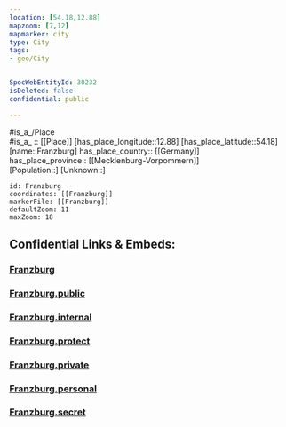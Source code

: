 ```yaml
---
location: [54.18,12.88] 
mapzoom: [7,12] 
mapmarker: city 
type: City
tags:
- geo/City


SpocWebEntityId: 30232
isDeleted: false
confidential: public

---
```

#is_a_/Place  
#is_a_ :: [[Place]] 
[has_place_longitude::12.88] 
[has_place_latitude::54.18] 
[name::Franzburg] 
has_place_country:: [[Germany]]  
has_place_province:: [[Mecklenburg-Vorpommern]]  
[Population::] 
[Unknown::] 


```leaflet
id: Franzburg
coordinates: [[Franzburg]] 
markerFile: [[Franzburg]] 
defaultZoom: 11 
maxZoom: 18
```


## Confidential Links & Embeds: 

### [Franzburg](/_Standards/Earth/Continent/Europe/Europe~Central/Germany/Germany~East/Mecklenburg-Vorpommern/counties~MV/Vorpommern-Rügen/cities~Rügen/Franzburg-Richtenberg/boroughs~Franzburg/Franzburg.md) 

### [Franzburg.public](/_public/Earth/Continent/Europe/Europe~Central/Germany/Germany~East/Mecklenburg-Vorpommern/counties~MV/Vorpommern-Rügen/cities~Rügen/Franzburg-Richtenberg/boroughs~Franzburg/Franzburg.public.md) 

### [Franzburg.internal](/_internal/Earth/Continent/Europe/Europe~Central/Germany/Germany~East/Mecklenburg-Vorpommern/counties~MV/Vorpommern-Rügen/cities~Rügen/Franzburg-Richtenberg/boroughs~Franzburg/Franzburg.internal.md) 

### [Franzburg.protect](/_protect/Earth/Continent/Europe/Europe~Central/Germany/Germany~East/Mecklenburg-Vorpommern/counties~MV/Vorpommern-Rügen/cities~Rügen/Franzburg-Richtenberg/boroughs~Franzburg/Franzburg.protect.md) 

### [Franzburg.private](/_private/Earth/Continent/Europe/Europe~Central/Germany/Germany~East/Mecklenburg-Vorpommern/counties~MV/Vorpommern-Rügen/cities~Rügen/Franzburg-Richtenberg/boroughs~Franzburg/Franzburg.private.md) 

### [Franzburg.personal](/_personal/Earth/Continent/Europe/Europe~Central/Germany/Germany~East/Mecklenburg-Vorpommern/counties~MV/Vorpommern-Rügen/cities~Rügen/Franzburg-Richtenberg/boroughs~Franzburg/Franzburg.personal.md) 

### [Franzburg.secret](/_secret/Earth/Continent/Europe/Europe~Central/Germany/Germany~East/Mecklenburg-Vorpommern/counties~MV/Vorpommern-Rügen/cities~Rügen/Franzburg-Richtenberg/boroughs~Franzburg/Franzburg.secret.md)

